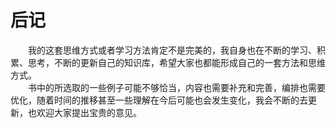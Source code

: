 # 后记

&#8195;&#8195;我的这套思维方式或者学习方法肯定不是完美的，我自身也在不断的学习、积累、思考，不断的更新自己的知识库，希望大家也都能形成自己的一套方法和思维方式。  
&#8195;&#8195;书中的所选取的一些例子可能不够恰当，内容也需要补充和完善，编排也需要优化，随着时间的推移甚至一些理解在今后可能也会发生变化，我会不断的去更新，也欢迎大家提出宝贵的意见。
